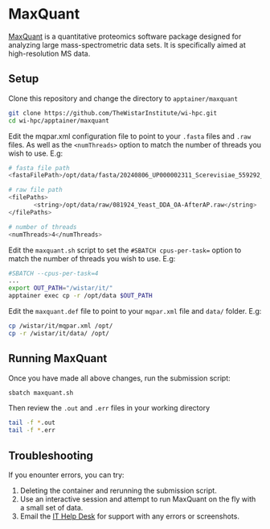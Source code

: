 # MaxQuant

[MaxQuant](https://www.maxquant.org) is a quantitative proteomics software package designed for analyzing large mass-spectrometric data sets. It is specifically aimed at high-resolution MS data.

## Setup

Clone this repository and change the directory to `apptainer/maxquant`

```bash
git clone https://github.com/TheWistarInstitute/wi-hpc.git
cd wi-hpc/apptainer/maxquant
```

Edit the mqpar.xml configuration file to point to your `.fasta` files and `.raw` files. As well as the `<numThreads>` option to match the number of threads you wish to use. E.g:

```bash
# fasta file path
<fastaFilePath>/opt/data/fasta/20240806_UP000002311_Scerevisiae_559292_CI.fasta</fastaFilePath>

# raw file path
<filePaths>
       <string>/opt/data/raw/081924_Yeast_DDA_OA-AfterAP.raw</string>
</filePaths>

# number of threads
<numThreads>4</numThreads>
```

Edit the `maxquant.sh` script to set the `#SBATCH cpus-per-task=` option to match the number of threads you wish to use. E.g:

```bash
#SBATCH --cpus-per-task=4
...
export OUT_PATH="/wistar/it/"
apptainer exec cp -r /opt/data $OUT_PATH
```

Edit the `maxquant.def` file to point to your `mqpar.xml` file and `data/` folder. E.g:

```bash
cp /wistar/it/mqpar.xml /opt/
cp -r /wistar/it/data/ /opt/
```

## Running MaxQuant

Once you have made all above changes, run the submission script:

```bash
sbatch maxquant.sh
```

Then review the `.out` and `.err` files in your working directory

```bash
tail -f *.out
tail -f *.err
```

## Troubleshooting

If you enounter errors, you can try:

1. Deleting the container and rerunning the submission script.
2. Use an interactive session and attempt to run MaxQuant on the fly with a small set of data.
3. Email the [IT Help Desk](mailto::helpdesk@wistar.org) for support with any errors or screenshots.

